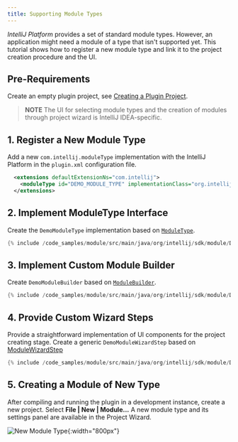 ```yaml
---
title: Supporting Module Types
---
```

<!-- Copyright 2000-2020 JetBrains s.r.o. and other contributors. Use of this source code is governed by the Apache 2.0 license that can be found in the LICENSE file. -->

*IntelliJ Platform* provides a set of standard module types. However, an application might need a  module of a type that isn't supported yet.
This tutorial shows how to register a new module type and link it to the project creation procedure and the UI.

## Pre-Requirements

Create an empty plugin project, see [Creating a Plugin Project](/tutorials/gradle_build_system.md).

> **NOTE** The UI for selecting module types and the creation of modules through project wizard is IntelliJ IDEA-specific.

## 1. Register a New Module Type
Add a new `com.intellij.moduleType` implementation with the IntelliJ Platform in the `plugin.xml` configuration file.

```xml
  <extensions defaultExtensionNs="com.intellij">
    <moduleType id="DEMO_MODULE_TYPE" implementationClass="org.intellij.sdk.module.DemoModuleType"/>
  </extensions>
```

## 2. Implement ModuleType Interface
Create the `DemoModuleType` implementation based on [`ModuleType`](upsource:///platform/lang-api/src/com/intellij/openapi/module/ModuleType.java).

```java
{% include /code_samples/module/src/main/java/org/intellij/sdk/module/DemoModuleType.java %}
```

## 3. Implement Custom Module Builder
Create `DemoModuleBuilder` based on [`ModuleBuilder`](upsource:///platform/lang-api/src/com/intellij/ide/util/projectWizard/ModuleBuilder.java).

```java
{% include /code_samples/module/src/main/java/org/intellij/sdk/module/DemoModuleBuilder.java %}
```

## 4. Provide Custom Wizard Steps
Provide a straightforward implementation of UI components for the project creating stage.
Create a generic `DemoModuleWizardStep` based on [ModuleWizardStep](upsource:///platform/lang-api/src/com/intellij/ide/util/projectWizard/ModuleWizardStep.java)

```java
{% include /code_samples/module/src/main/java/org/intellij/sdk/module/DemoModuleWizardStep.java %}
```

## 5. Creating a Module of New Type
After compiling and running the plugin in a development instance, create a new project.
Select **File \| New \| Module...**
A new module type and its settings panel are available in the Project Wizard.

![New Module Type](module_types/img/new_module_type.png){:width="800px"}

